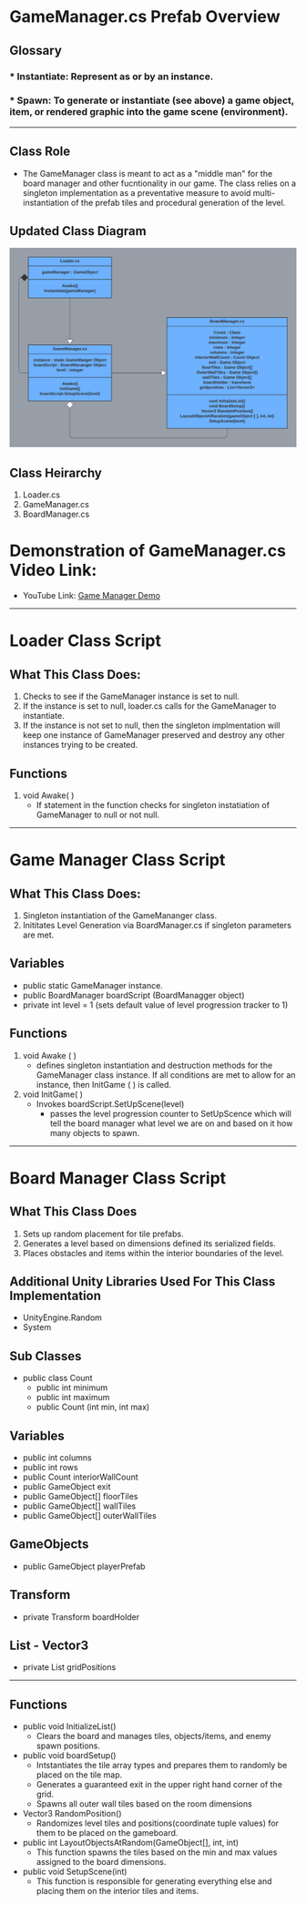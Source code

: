 # GameManager.cs Prefab Overview

## Glossary
### * Instantiate: Represent as or by an instance.
### * Spawn: To generate or instantiate (see above) a game object, item, or rendered graphic into the game scene (environment).  

-----------------------------------------------------------------------------------------------------------------------------------------------------------------------

## **Class Role**
- The GameManager class is meant to act as a "middle man" for the board manager and other fucntionality in our game. The class relies on a singleton implementation as a preventative measure to avoid multi-instantiation of the prefab tiles and procedural generation of the level.

## Updated Class Diagram
![updated diagram](https://github.com/jlreedNIC/Dread/blob/main/docs/Dan/Class%20Diagram.png)
## **Class Heirarchy**
1. Loader.cs
2. GameManager.cs
3. BoardManager.cs

# Demonstration of GameManager.cs Video Link:
- YouTube Link: [Game Manager Demo](https://youtu.be/ESsWxhA1P00)
-----------------------------------------------------------------------------------------------------------------------------------------------------------------------

# **Loader Class Script**
## What This Class Does:
1. Checks to see if the GameManager instance is set to null.
2. If the instance is set to null, loader.cs calls for the GameManager to instantiate.
3. If the instance is not set to null, then the singleton implmentation will keep one instance of GameManager preserved and destroy any other instances trying to be created.

## **Functions**
1. void Awake( ) 
   - If statement in the function checks for singleton instatiation of GameManager to null or not null.

-----------------------------------------------------------------------------------------------------------------------------------------------------------------------

# **Game Manager Class Script**
## What This Class Does:
1. Singleton instantiation of the GameMananger class.
2. Inititates Level Generation via BoardManager.cs if singleton parameters are met.
## Variables
- public static GameManager instance.
- public BoardManager boardScript (BoardManagger object)
- private int level = 1 (sets default value of level progression tracker to 1)
## Functions
1. void Awake ( ) 
   - defines singleton instantiation and destruction methods for the GameManager class instance. If all conditions are met to allow for an instance,
     then InitGame ( ) is called.
2. void InitGame( ) 
   - Invokes boardScript.SetUpScene(level) 
       - passes the level progression counter to SetUpScence which will tell the board manager what level we are on and based on it how many objects to spawn.

-----------------------------------------------------------------------------------------------------------------------------------------------------------------------

# Board Manager Class Script
## What This Class Does
1. Sets up random placement for tile prefabs.
2. Generates a level based on dimensions defined its serialized fields.
3. Places obstacles and items within the interior boundaries of the level.
## Additional Unity Libraries Used For This Class Implementation
  - UnityEngine.Random
  - System 
## Sub Classes
  - public class Count
       * public int minimum
       * public int maximum
       * public Count (int min, int max)
## Variables
   - public int columns
   - public int rows
   - public Count interiorWallCount
   - public GameObject exit
   - public GameObject[] floorTiles
   - public GameObject[] wallTiles
   - public GameObject[] outerWallTiles
## GameObjects
   - public GameObject playerPrefab
## Transform
   - private Transform boardHolder
## List - Vector3
   - private List<Vector3> gridPositions
-----------------------------------------------------------------------------------------------------------------------------------------------------------------------
## Functions
   - public void InitializeList()
     - Clears the board and manages tiles, objects/items, and enemy spawn positions.
   - public void boardSetup()
     - Intstantiates the tile array types and prepares them to randomly be placed on the tile map. 
     - Generates a guaranteed exit in the upper right hand corner of the grid.
     - Spawns all outer wall tiles based on the room dimensions
   - Vector3 RandomPosition()
     - Randomizes level tiles and positions(coordinate tuple values) for them to be placed on the gameboard.
   - public int LayoutObjectsAtRandom(GameObject[], int, int)
     - This function spawns the tiles based on the min and max values assigned to the board dimensions.
   - public void SetupScene(int)
     - This function is responsible for generating everything else and placing them on the interior tiles and items.
